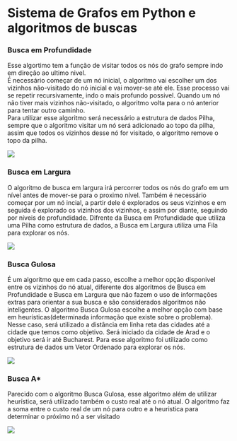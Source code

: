  
<div>

  <h1>Sistema de Grafos em Python e algoritmos de buscas</h1>
</div>



<div id="graph>
  <h2>Grafos</h2>
  <p>
    Grafo é uma estrutura de dados usada para representar relacionamentos entre objetos. Ele é composto por dois elementos principais
  </p>
</div>



<div>
  <h2>Algoritmos de Buscas</h2>
  
  <div id="deepth_search">
    <h3>Busca em Profundidade</h3>
    <p>
      Esse algortimo tem a função de visitar todos os nós do grafo sempre indo em direção ao ultimo nivel. <br>
      É necessário começar de um nó inicial, o algoritmo vai escolher um dos vizinhos não-visitado do nó inicial e vai mover-se até ele. Esse processo vai se repetir recursivamente, indo o mais profundo possivel. Quando um nó não tiver mais vizinhos não-visitado, o algoritmo volta para o nó anterior para tentar outro caminho.<br>
     Para utilizar esse algoritmo será necessário a estrutura de dados Pilha, sempre que o algoritmo visitar um nó será adicionado ao topo da pilha, assim que todos os vizinhos desse nó for visitado, o algoritmo remove o topo da pilha.</p>
      <img src="https://github.com/user-attachments/assets/981387f5-70cc-4c8b-9bee-80df147acfda">
    <br>
  </div>


  <div id="breadth_search">
      <h3>Busca em Largura</h3>
      <p>
        O algoritmo de busca em largura irá percorrer todos os nós do grafo em um nível antes de mover-se para o proximo             nível. Também é necessário começar por um nó incial, a partir dele é explorados os seus vizinhos e em seguida é explorado os vizinhos dos vizinhos, e assim por diante, seguindo por níveis de profundidade. Difrente da Busca em Profundidade que utiliza uma Pilha como estrutura de dados, a Busca em Largura      
        utiliza uma Fila para explorar os nós.
      </p>
      <img src="https://github.com/user-attachments/assets/0b892be6-2c0d-410c-a874-f782b25b956f">
      <br>
  </div>


  
  <div id="greedy_search">
     <h3>Busca Gulosa</h3>
     <p>É um algoritmo que em cada passo, escolhe a melhor opção disponivel entre os vizinhos do nó atual, diferente dos algoritmos de Busca em Profundidade e Busca em Largura que não fazem o uso de informações extras para orientar a sua busca e são considerados algoritmos não inteligentes. O algoritmo Busca Gulosa escolhe a melhor opção com base em heurísticas(determinada informação que existe sobre o problema). Nesse caso, será utilizado a distância em linha reta das cidades até a cidade que temos como objetivo. Será iniciado da cidade de Arad e o objetivo será ir até Bucharest. Para esse algoritmo foi utilizado como estrutura de dados um Vetor Ordenado para explorar os nós.</p>
     <img src="https://github.com/user-attachments/assets/9c1d544a-aab6-4f6a-ad02-20ea6b19b75b">
     <br>
   
  </div>



  <div id="A*_search">
     <h3>Busca A*</h3>
     <p>
      Parecido com o algoritmo Busca Gulosa, esse algoritmo além de utilizar heurística, será utilizado também o custo real até o nó atual. O algoritmo faz a soma entre o custo real de um nó para outro e a heuristica para determinar o próximo nó a ser visitado 
     </p>
     <img src="https://github.com/user-attachments/assets/2ac8e40a-ed3a-4dc9-84fe-41bff14cb55d">
   
  </div>
  
</div>

